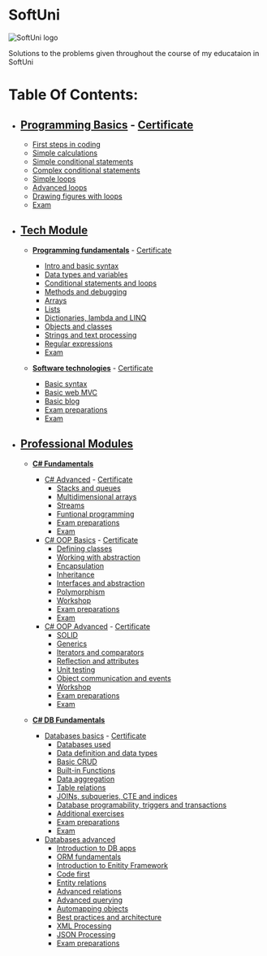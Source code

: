 # SoftUni
![SoftUni logo](https://softuni.org/Content/images/open-graph/softuni-default-og.png)

Solutions to the problems given throughout the course of my educataion in SoftUni

# Table Of Contents:

- ## [Programming Basics](https://github.com/KiroKirilov/SoftUni/tree/master/ProgrammingBasics) - [Certificate](https://softuni.bg/certificates/details/21979/fe638fbd)
  - [First steps in coding](https://github.com/KiroKirilov/SoftUni/tree/master/ProgrammingBasics/FirstStepsInCoding)
  - [Simple calculations](https://github.com/KiroKirilov/SoftUni/tree/master/ProgrammingBasics/SimpleCalculations)
  - [Simple conditional statements](https://github.com/KiroKirilov/SoftUni/tree/master/ProgrammingBasics/SimpleConditionalStatements)
  - [Complex conditional statements](https://github.com/KiroKirilov/SoftUni/tree/master/ProgrammingBasics/ComplexConditionalStatements)
  - [Simple loops](https://github.com/KiroKirilov/SoftUni/tree/master/ProgrammingBasics/SimpleLoops)
  - [Advanced loops](https://github.com/KiroKirilov/SoftUni/tree/master/ProgrammingBasics/AdvancedLoops)
  - [Drawing figures with loops](https://github.com/KiroKirilov/SoftUni/tree/master/ProgrammingBasics/DrawingFiguresWithLoops)
  - [Exam](https://github.com/KiroKirilov/SoftUni/tree/master/ProgrammingBasics/Exam)
  
 - ## [Tech Module](https://github.com/KiroKirilov/SoftUni/tree/master/TechModule)
    - **[Programming fundamentals](https://github.com/KiroKirilov/SoftUni/tree/master/TechModule/ProgrammingFundamentals)** - [Certificate](https://softuni.bg/certificates/details/24176/7bd492d6)
      - [Intro and basic syntax](https://github.com/KiroKirilov/SoftUni/tree/master/TechModule/ProgrammingFundamentals/IntroAndBasicSyntax)
      - [Data types and variables](https://github.com/KiroKirilov/SoftUni/tree/master/TechModule/ProgrammingFundamentals/DataTypesAndVariables)
      - [Conditional statements and loops](https://github.com/KiroKirilov/SoftUni/tree/master/TechModule/ProgrammingFundamentals/ConditionalStatementsAndLoops)
      - [Methods and debugging](https://github.com/KiroKirilov/SoftUni/tree/master/TechModule/ProgrammingFundamentals/MethodsAndDebugging)
      - [Arrays](https://github.com/KiroKirilov/SoftUni/tree/master/TechModule/ProgrammingFundamentals/Arrays)
      - [Lists](https://github.com/KiroKirilov/SoftUni/tree/master/TechModule/ProgrammingFundamentals/Lists)
      - [Dictionaries, lambda and LINQ](https://github.com/KiroKirilov/SoftUni/tree/master/TechModule/ProgrammingFundamentals/DictionariesLambdaAndLINQ)
      - [Objects and classes](https://github.com/KiroKirilov/SoftUni/tree/master/TechModule/ProgrammingFundamentals/ObjectsAndClasses)
      - [Strings and text processing](https://github.com/KiroKirilov/SoftUni/tree/master/TechModule/ProgrammingFundamentals/StringsAndTextProcessing)
      - [Regular expressions](https://github.com/KiroKirilov/SoftUni/tree/master/TechModule/ProgrammingFundamentals/RegularExpressions)
      - [Exam](https://github.com/KiroKirilov/SoftUni/tree/master/TechModule/ProgrammingFundamentals/Exam(05.11.2017))
      
     - **[Software technologies](https://github.com/KiroKirilov/SoftUni/tree/master/TechModule/SoftwareTechnologies)** - [Certificate](https://softuni.bg/certificates/details/50654/b5beff70)
        - [Basic syntax](https://github.com/KiroKirilov/SoftUni/tree/master/TechModule/SoftwareTechnologies/BasicSyntax)          
        - [Basic web MVC](https://github.com/KiroKirilov/SoftUni/tree/master/TechModule/SoftwareTechnologies/BasicWebMVC)      
        - [Basic blog](https://github.com/KiroKirilov/SoftUni/tree/master/TechModule/SoftwareTechnologies/BasicBlog)          
        - [Exam preparations](https://github.com/KiroKirilov/SoftUni/tree/master/TechModule/SoftwareTechnologies/ExamPreps)         
        - [Exam](https://github.com/KiroKirilov/SoftUni/tree/master/TechModule/SoftwareTechnologies/Exam/Log%20Noziroh)
        
- ## [Professional Modules](https://github.com/KiroKirilov/SoftUni/tree/master/ProfessionalModules)
  - [**C# Fundamentals**](https://github.com/KiroKirilov/SoftUni/tree/master/ProfessionalModules/C%23Fundamentals)
    - [C# Advanced](https://github.com/KiroKirilov/SoftUni/tree/master/ProfessionalModules/C%23Fundamentals/AdvancedC%23) - [Certificate](https://softuni.bg/certificates/details/51450/9ed02b51)
      - [Stacks and queues](https://github.com/KiroKirilov/SoftUni/tree/master/ProfessionalModules/C%23Fundamentals/AdvancedC%23/StacksAndQueues)
      - [Multidimensional arrays](https://github.com/KiroKirilov/SoftUni/tree/master/ProfessionalModules/C%23Fundamentals/AdvancedC%23/MultidimensionalArrays)
      - [Streams](https://github.com/KiroKirilov/SoftUni/tree/master/ProfessionalModules/C%23Fundamentals/AdvancedC%23/Streams)
      - [Funtional programming](https://github.com/KiroKirilov/SoftUni/tree/master/ProfessionalModules/C%23Fundamentals/AdvancedC%23/FunctionalProgramming)
      - [Exam preparations](https://github.com/KiroKirilov/SoftUni/tree/master/ProfessionalModules/C%23Fundamentals/AdvancedC%23/Exam%20Preps)
      - [Exam](https://github.com/KiroKirilov/SoftUni/tree/master/ProfessionalModules/C%23Fundamentals/AdvancedC%23/Exam(11.02.2018))
    - [C# OOP Basics](https://github.com/KiroKirilov/SoftUni/tree/master/ProfessionalModules/C%23Fundamentals/C%23OOPBasics) - [Certificate](https://softuni.bg/certificates/details/52556/16224c35)
      - [Defining classes](https://github.com/KiroKirilov/SoftUni/tree/master/ProfessionalModules/C%23Fundamentals/C%23OOPBasics/DefiningClasses)
      - [Working with abstraction](https://github.com/KiroKirilov/SoftUni/tree/master/ProfessionalModules/C%23Fundamentals/C%23OOPBasics/WorkingWithAbstraction)
      - [Encapsulation](https://github.com/KiroKirilov/SoftUni/tree/master/ProfessionalModules/C%23Fundamentals/C%23OOPBasics/Encapsulation)
      - [Inheritance](https://github.com/KiroKirilov/SoftUni/tree/master/ProfessionalModules/C%23Fundamentals/C%23OOPBasics/Inheritance)
      - [Interfaces and abstraction](https://github.com/KiroKirilov/SoftUni/tree/master/ProfessionalModules/C%23Fundamentals/C%23OOPBasics/InterfacesAndAbstraction)
      - [Polymorphism](https://github.com/KiroKirilov/SoftUni/tree/master/ProfessionalModules/C%23Fundamentals/C%23OOPBasics/Polymorphism)
      - [Workshop](https://github.com/KiroKirilov/SoftUni/tree/master/ProfessionalModules/C%23Fundamentals/C%23OOPBasics/Workshop)
      - [Exam preparations](https://github.com/KiroKirilov/SoftUni/tree/master/ProfessionalModules/C%23Fundamentals/C%23OOPBasics/ExamPreps)
      - [Exam](https://github.com/KiroKirilov/SoftUni/tree/master/ProfessionalModules/C%23Fundamentals/C%23OOPBasics/Exam(DungeonsAndCodeWizards))
    - [C# OOP Advanced](https://github.com/KiroKirilov/SoftUni/tree/master/ProfessionalModules/C%23Fundamentals/C%23OOPAdvanced) - [Certificate](https://softuni.bg/certificates/details/53361/484ca85c)
      - [SOLID](https://github.com/KiroKirilov/SoftUni/tree/master/ProfessionalModules/C%23Fundamentals/C%23OOPAdvanced/SOLID)
      - [Generics](https://github.com/KiroKirilov/SoftUni/tree/master/ProfessionalModules/C%23Fundamentals/C%23OOPAdvanced/Generics)
      - [Iterators and comparators](https://github.com/KiroKirilov/SoftUni/tree/master/ProfessionalModules/C%23Fundamentals/C%23OOPAdvanced/IteratorsAndComparers)
      - [Reflection and attributes](https://github.com/KiroKirilov/SoftUni/tree/master/ProfessionalModules/C%23Fundamentals/C%23OOPAdvanced/ReflectionAndAttributes)
      - [Unit testing](https://github.com/KiroKirilov/SoftUni/tree/master/ProfessionalModules/C%23Fundamentals/C%23OOPAdvanced/UnitTesting)
      - [Object communication and events](https://github.com/KiroKirilov/SoftUni/tree/master/ProfessionalModules/C%23Fundamentals/C%23OOPAdvanced/ObjectCommunicationAndEvents)
      - [Workshop](https://github.com/KiroKirilov/SoftUni/tree/master/ProfessionalModules/C%23Fundamentals/C%23OOPAdvanced/Workshop)
      - [Exam preparations](https://github.com/KiroKirilov/SoftUni/tree/master/ProfessionalModules/C%23Fundamentals/C%23OOPAdvanced/ExamPreps)
      - [Exam](https://github.com/KiroKirilov/SoftUni/tree/master/ProfessionalModules/C%23Fundamentals/C%23OOPAdvanced/Exam(Festival))
      
  - [**C# DB Fundamentals**](https://github.com/KiroKirilov/SoftUni/tree/master/ProfessionalModules/C%23DBFundamentals)
     - [Databases basics](https://github.com/KiroKirilov/SoftUni/tree/master/ProfessionalModules/C%23DBFundamentals/DatabasesBasics) - [Certificate](https://softuni.bg/certificates/details/55518/d79cdd70)
       - [Databases used](https://github.com/KiroKirilov/SoftUni/tree/master/ProfessionalModules/C%23DBFundamentals/DatabasesBasics/Databases)
       - [Data definition and data types](https://github.com/KiroKirilov/SoftUni/tree/master/ProfessionalModules/C%23DBFundamentals/DatabasesBasics/DataDefinitionAndDataTypes)
       - [Basic CRUD](https://github.com/KiroKirilov/SoftUni/tree/master/ProfessionalModules/C%23DBFundamentals/DatabasesBasics/BasicCRUD/BasicCRUD)
       - [Built-in Functions](https://github.com/KiroKirilov/SoftUni/tree/master/ProfessionalModules/C%23DBFundamentals/DatabasesBasics/Built-InFuntions/BuiltInFuntions)
       - [Data aggregation](https://github.com/KiroKirilov/SoftUni/tree/master/ProfessionalModules/C%23DBFundamentals/DatabasesBasics/DataAggregation/DataAggregation)
       - [Table relations](https://github.com/KiroKirilov/SoftUni/tree/master/ProfessionalModules/C%23DBFundamentals/DatabasesBasics/TableRelations/TableRelations)
       - [JOINs, subqueries, CTE and indices](https://github.com/KiroKirilov/SoftUni/tree/master/ProfessionalModules/C%23DBFundamentals/DatabasesBasics/JoinsSubqueriesCTEandIndices/JoinsSubqueriesCTEandIndices)
       - [Database programability, triggers and transactions](https://github.com/KiroKirilov/SoftUni/tree/master/ProfessionalModules/C%23DBFundamentals/DatabasesBasics/DatabaseProgrammabilityAndTransactions/DatabaseProgrammabilityAndTransactions)
       - [Additional exercises](https://github.com/KiroKirilov/SoftUni/tree/master/ProfessionalModules/C%23DBFundamentals/DatabasesBasics/AdditionalExercises/AdditionalExercises)
       - [Exam preparations](https://github.com/KiroKirilov/SoftUni/tree/master/ProfessionalModules/C%23DBFundamentals/DatabasesBasics/ExamPreps)
       - [Exam](https://github.com/KiroKirilov/SoftUni/tree/master/ProfessionalModules/C%23DBFundamentals/DatabasesBasics/Exam(TripService))
     - [Databases advanced](https://github.com/KiroKirilov/SoftUni/tree/master/ProfessionalModules/C%23DBFundamentals/DatabasesAdvanced)
       - [Introduction to DB apps](https://github.com/KiroKirilov/SoftUni/tree/master/ProfessionalModules/C%23DBFundamentals/DatabasesAdvanced/IntroductionToDBApps)
       - [ORM fundamentals](https://github.com/KiroKirilov/SoftUni/tree/master/ProfessionalModules/C%23DBFundamentals/DatabasesAdvanced/ORMFundamentals)
       - [Introduction to Enitity Framework](https://github.com/KiroKirilov/SoftUni/tree/master/ProfessionalModules/C%23DBFundamentals/DatabasesAdvanced/IntroductionToEntityFramework)
       - [Code first](https://github.com/KiroKirilov/SoftUni/tree/master/ProfessionalModules/C%23DBFundamentals/DatabasesAdvanced/CodeFirst)
       - [Entity relations](https://github.com/KiroKirilov/SoftUni/tree/master/ProfessionalModules/C%23DBFundamentals/DatabasesAdvanced/EntityRelations)
       - [Advanced relations](https://github.com/KiroKirilov/SoftUni/tree/master/ProfessionalModules/C%23DBFundamentals/DatabasesAdvanced/AdvancedRelations)
       - [Advanced querying](https://github.com/KiroKirilov/SoftUni/tree/master/ProfessionalModules/C%23DBFundamentals/DatabasesAdvanced/AdvancedQuerying)
       - [Automapping objects](https://github.com/KiroKirilov/SoftUni/tree/master/ProfessionalModules/C%23DBFundamentals/DatabasesAdvanced/AutoMappingObjects)
       - [Best practices and architecture](https://github.com/KiroKirilov/SoftUni/tree/master/ProfessionalModules/C%23DBFundamentals/DatabasesAdvanced/BestPracticesAndArchitecture)
       - [XML Processing](https://github.com/KiroKirilov/SoftUni/tree/master/ProfessionalModules/C%23DBFundamentals/DatabasesAdvanced/XMLProcessing)
       - [JSON Processing](https://github.com/KiroKirilov/SoftUni/tree/master/ProfessionalModules/C%23DBFundamentals/DatabasesAdvanced/JSONProcessing)
       - [Exam preparations](https://github.com/KiroKirilov/SoftUni/tree/master/ProfessionalModules/C%23DBFundamentals/DatabasesAdvanced/ExamPreps)

